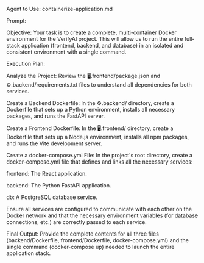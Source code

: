 Agent to Use: containerize-application.md

Prompt:

Objective:
Your task is to create a complete, multi-container Docker environment for the VerifyAI project. This will allow us to run the entire full-stack application (frontend, backend, and database) in an isolated and consistent environment with a single command.

Execution Plan:

Analyze the Project: Review the 🖥️.frontend/package.json and ⚙️.backend/requirements.txt files to understand all dependencies for both services.

Create a Backend Dockerfile: In the ⚙️.backend/ directory, create a Dockerfile that sets up a Python environment, installs all necessary packages, and runs the FastAPI server.

Create a Frontend Dockerfile: In the 🖥️.frontend/ directory, create a Dockerfile that sets up a Node.js environment, installs all npm packages, and runs the Vite development server.

Create a docker-compose.yml File: In the project's root directory, create a docker-compose.yml file that defines and links all the necessary services:

frontend: The React application.

backend: The Python FastAPI application.

db: A PostgreSQL database service.

Ensure all services are configured to communicate with each other on the Docker network and that the necessary environment variables (for database connections, etc.) are correctly passed to each service.

Final Output:
Provide the complete contents for all three files (backend/Dockerfile, frontend/Dockerfile, docker-compose.yml) and the single command (docker-compose up) needed to launch the entire application stack.